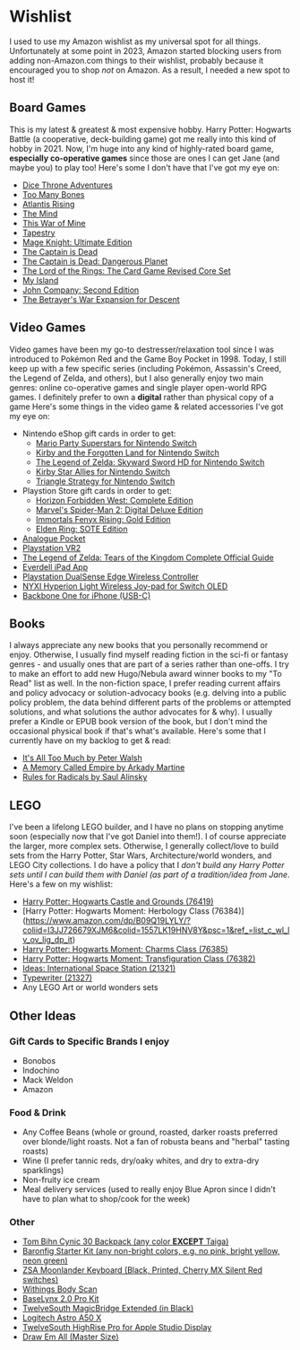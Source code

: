 # Wishlist
I used to use my Amazon wishlist as my universal spot for all things. Unfortunately at some point in 2023, Amazon started blocking users from adding non-Amazon.com things to their wishlist, probably because it encouraged you to shop *not* on Amazon. As a result, I needed a new spot to host it!

## Board Games
This is my latest & greatest & most expensive hobby. Harry Potter: Hogwarts Battle (a cooperative, deck-building game) got me really into this kind of hobby in 2021. Now, I'm huge into any kind of highly-rated board game, **especially co-operative games** since those are ones I can get Jane (and maybe you) to play too! Here's some I don't have that I've got my eye on:
- [Dice Throne Adventures](https://shop.dicethrone.com/products/dice-throne-adventures)
- [Too Many Bones](https://chiptheorygames.com/store/?store-page=Too-Many-Bones-p80199360)
- [Atlantis Rising](https://www.elfcreekgames.com/products/atlantis-rising)
- [The Mind](https://www.amazon.com/Pandasaurus-Games-201809PAN-Mind-Card/dp/B07C4F3KLF?th=1)
- [This War of Mine](https://www.amazon.com/dp/B071ZTQVYV/?coliid=IMD3ITYCDMLU1&colid=1557LK19HNV8Y&psc=1&ref_=list_c_wl_lv_ov_lig_dp_it)
- [Tapestry](https://www.amazon.com/dp/B07XDD71LQ/?coliid=I1Y12A9GCLDTSD&colid=1557LK19HNV8Y&psc=1&ref_=list_c_wl_lv_ov_lig_dp_it)
- [Mage Knight: Ultimate Edition](https://www.amazon.com/dp/B07BSM4SKL/?coliid=I3EJUFUG8BSWA3&colid=1557LK19HNV8Y&ref_=list_c_wl_lv_ov_lig_dp_it&th=1)
- [The Captain is Dead](https://www.alderac.com/the-captain-is-dead/)
- [The Captain is Dead: Dangerous Planet](https://www.amazon.com/dp/B07NNTWKQL/?coliid=I765KC98O2WDO&colid=1557LK19HNV8Y&psc=0&ref_=list_c_wl_lv_ov_lig_dp_it)
- [The Lord of the Rings: The Card Game Revised Core Set](https://store.asmodee.com/products/lotr-lcg-revised-core-set)
- [My Island](https://store.thamesandkosmos.com/products/my-island)
- [John Company: Second Edition](https://wehrlegig.com/products/john-company-second-edition)
- [The Betrayer's War Expansion for Descent](https://www.fantasyflightgames.com/en/products/descent-legends-of-the-dark/products/betrayers-war-expansion/)

## Video Games
Video games have been my go-to destresser/relaxation tool since I was introduced to Pokémon Red and the Game Boy Pocket in 1998. Today, I still keep up with a few specific series (including Pokémon, Assassin's Creed, the Legend of Zelda, and others), but I also generally enjoy two main genres:  online co-operative games and single player open-world RPG games. I definitely prefer to own a **digital** rather than physical copy of a game Here's some things in the video game & related accessories I've got my eye on:
- Nintendo eShop gift cards in order to get:
    - [Mario Party Superstars for Nintendo Switch](https://www.amazon.com/dp/B097PZCGMT/?coliid=I143YLK40OB28V&colid=1557LK19HNV8Y&psc=0&ref_=list_c_wl_lv_ov_lig_dp_it)
    - [Kirby and the Forgotten Land for Nintendo Switch](https://www.amazon.com/dp/B09RMMBZBR/?coliid=I1Q1YHTDRK2XBV&colid=1557LK19HNV8Y&psc=0&ref_=list_c_wl_lv_ov_lig_dp_it)
    - [The Legend of Zelda: Skyward Sword HD for Nintendo Switch](https://www.amazon.com/dp/B08X5Z7KYR/?coliid=I2KO9PXMJOTGYQ&colid=1557LK19HNV8Y&psc=0&ref_=list_c_wl_lv_ov_lig_dp_it)
    - [Kirby Star Allies for Nintendo Switch](https://www.amazon.com/dp/B07B3NQJY9/?coliid=I2TKGJ084E5QOO&colid=1557LK19HNV8Y&psc=0&ref_=list_c_wl_lv_ov_lig_dp_it)
    - [Triangle Strategy for Nintendo Switch](https://www.nintendo.com/us/store/products/triangle-strategy-switch/)
- Playstion Store gift cards in order to get:
    - [Horizon Forbidden West: Complete Edition](https://www.playstation.com/en-us/games/horizon-forbidden-west/#buynow)
    - [Marvel's Spider-Man 2: Digital Deluxe Edition](https://www.playstation.com/en-us/games/marvels-spider-man-2/)
    - [Immortals Fenyx Rising: Gold Edition](https://www.playstation.com/en-us/games/immortals-fenyx-rising/)
    - [Elden Ring: SOTE Edition](https://www.playstation.com/en-us/games/elden-ring/)
- [Analogue Pocket](https://www.analogue.co/pocket)
- [Playstation VR2](https://www.amazon.com/dp/B0C1QJ6VHY/?coliid=I3DJQHLXSSG0R1&colid=1557LK19HNV8Y&psc=1&ref_=list_c_wl_lv_ov_lig_dp_it)
- [The Legend of Zelda: Tears of the Kingdom Complete Official Guide](https://www.amazon.com/dp/1913330001/?coliid=I1O8ZS941TEFUQ&colid=1557LK19HNV8Y&psc=1&ref_=list_c_wl_lv_ov_lig_dp_it)
- [Everdell iPad App](https://apps.apple.com/us/app/everdell/id1580626436)
- [Playstation DualSense Edge Wireless Controller](https://www.amazon.com/dp/B0BSYFB99D/?coliid=I2TSHNT5GZLKPS&colid=1557LK19HNV8Y&psc=1&ref_=list_c_wl_lv_ov_lig_dp_it)
- [NYXI Hyperion Light Wireless Joy-pad for Switch OLED](https://nyxigame.com/products/nyxi-hyperion-milk-style-meteor-light-wireless-joy-pad-for-switch-switch-oled)
- [Backbone One for iPhone (USB-C)](https://playbackbone.com/products/backbone-one-usb-c/)

## Books
I always appreciate any new books that you personally recommend or enjoy. Otherwise, I usually find myself reading fiction in the sci-fi or fantasy genres - and usually ones that are part of a series rather than one-offs. I try to make an effort to add new Hugo/Nebula award winner books to my "To Read" list as well. In the non-fiction space, I prefer reading current affairs and policy advocacy or solution-advocacy books (e.g. delving into a public policy problem, the data behind different parts of the problems or attempted solutions, and what solutions the author advocates for & why).
I usually prefer a Kindle or EPUB book version of the book, but I don't mind the occasional physical book if that's what's available. Here's some that I currently have on my backlog to get & read:
- [It's All Too Much by Peter Walsh](https://www.amazon.com/dp/B000N2HCP6/?coliid=I2TIZT57VZ47Z7&colid=1557LK19HNV8Y&psc=0&ref_=list_c_wl_lv_ov_lig_dp_it)
- [A Memory Called Empire by Arkady Martine](https://www.amazon.com/dp/B07C7BCB88/?coliid=I2QZ4HB0IIATHV&colid=1557LK19HNV8Y&psc=0&ref_=list_c_wl_lv_ov_lig_dp_it)
- [Rules for Radicals by Saul Alinsky](https://www.amazon.com/Rules-Radicals-Pragmatic-Primer-Realistic-ebook/dp/B003T0G9GM/ref=tmm_kin_swatch_0?_encoding=UTF8&qid=&sr=)

## LEGO
I've been a lifelong LEGO builder, and I have no plans on stopping anytime soon (especially now that I've got Daniel into them!). I of course appreciate the larger, more complex sets. Otherwise, I generally collect/love to build sets from the Harry Potter, Star Wars, Architecture/world wonders, and LEGO City collections. I do have a policy that I *don't build any Harry Potter sets until I can build them with Daniel (as part of a tradition/idea from Jane*. Here's a few on my wishlist:
- [Harry Potter: Hogwarts Castle and Grounds (76419)](https://www.amazon.com/dp/B0BXQ6NRRN/?coliid=I3IGEE747O5LS4&colid=1557LK19HNV8Y&psc=1&ref_=list_c_wl_lv_ov_lig_dp_it)
- [Harry Potter: Hogwarts Moment: Herbology Class (76384)] (https://www.amazon.com/dp/B09Q19LYLY/?coliid=I3JJ726679XJM6&colid=1557LK19HNV8Y&psc=1&ref_=list_c_wl_lv_ov_lig_dp_it)
- [Harry Potter: Hogwarts Moment: Charms Class (76385)](https://www.amazon.com/dp/B08HVZVWZT/?coliid=I1IV40K3NMF4YV&colid=1557LK19HNV8Y&psc=1&ref_=list_c_wl_lv_ov_lig_dp_it)
- [Harry Potter: Hogwarts Moment: Transfiguration Class (76382)](https://www.amazon.com/dp/B08HW1WGJF/?coliid=I1D7RBTHR2C2IC&colid=1557LK19HNV8Y&psc=1&ref_=list_c_wl_lv_ov_lig_dp_it)
- [Ideas: International Space Station (21321)](https://www.amazon.com/dp/B083JWZNW7/?coliid=I3WEFE3MN0QER&colid=1557LK19HNV8Y&psc=1&ref_=list_c_wl_lv_ov_lig_dp_it)
- [Typewriter (21327)](https://www.lego.com/en-us/product/typewriter-21327)
- Any LEGO Art or world wonders sets

## Other Ideas
### Gift Cards to Specific Brands I enjoy
- Bonobos
- Indochino
- Mack Weldon
- Amazon

### Food & Drink
- Any Coffee Beans (whole or ground, roasted, darker roasts preferred over blonde/light roasts. Not a fan of robusta beans and "herbal" tasting roasts)
- Wine (I prefer tannic reds, dry/oaky whites, and dry to extra-dry sparklings)
- Non-fruity ice cream
- Meal delivery services (used to really enjoy Blue Apron since I didn't have to plan what to shop/cook for the week)

### Other
- [Tom Bihn Cynic 30 Backpack (any color **EXCEPT** Taiga)](https://www.tombihn.com/products/synik-30)
- [Baronfig Starter Kit (any non-bright colors, e.g. no pink, bright yellow, neon green)](https://baronfig.com/products/starter-kit?variant=40077999407187)
- [ZSA Moonlander Keyboard (Black, Printed, Cherry MX Silent Red switches)](https://www.zsa.io/moonlander/buy)
- [Withings Body Scan](https://www.withings.com/us/en/body-scan)
- [BaseLynx 2.0 Pro Kit](https://www.apple.com/shop/product/HQ6C2LL/A/scosche-baselynx-20-pro-kit?fnode=e88c24603fd031ade8f75796abca5e0b53dc937eda228efc5223a88fc57a3785cbf134da2efbaa0fc65b5a25beec5e8849125656f39277b371978a5257750218d58cdbf14ae1caf75c86029a243eab2b9349522965aaf5777fcedb31b618b27e)
- [TwelveSouth MagicBridge Extended (in Black)](https://www.twelvesouth.com/products/magicbridge)
- [Logitech Astro A50 X](https://www.logitechg.com/pl-pl/products/gaming-audio/a50-x-astro-wireless-headset.939-002128.html?utm_medium=email&utm_campaign=ecom_GLBL_GARogueOneEmail_NON_GL-GL&utm_source=acsemail&bxid=b0f2c860-027c-44af-a673-3ea83d8acea6&deliveryName=DM306421)
- [TwelveSouth HighRise Pro for Apple Studio Display](https://www.amazon.com/Twelve-South-MacBooks-Ergonomic-Height-Adjustable/dp/B0C91LSCDL?th=1)
- [Draw Em All (Master Size)](https://ccayco.storenvy.com/products/18420937-draw-em-all-art-print)
